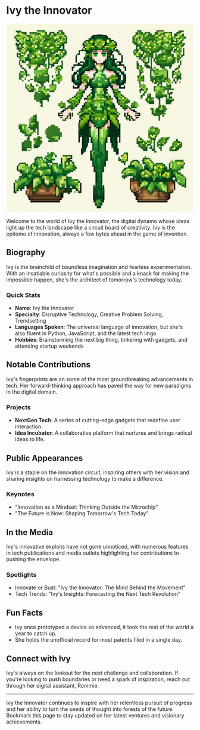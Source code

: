 # Ivy the Innovator
![Ivy's Roundtable Logo](IvytheInnovator.png)


Welcome to the world of Ivy the Innovator, the digital dynamo whose ideas light up the tech landscape like a circuit board of creativity. Ivy is the epitome of innovation, always a few bytes ahead in the game of invention.

## Biography

Ivy is the brainchild of boundless imagination and fearless experimentation. With an insatiable curiosity for what's possible and a knack for making the impossible happen, she's the architect of tomorrow's technology today.

### Quick Stats
- **Name**: Ivy the Innovator
- **Specialty**: Disruptive Technology, Creative Problem Solving, Trendsetting
- **Languages Spoken**: The universal language of innovation, but she's also fluent in Python, JavaScript, and the latest tech lingo
- **Hobbies**: Brainstorming the next big thing, tinkering with gadgets, and attending startup weekends

## Notable Contributions

Ivy's fingerprints are on some of the most groundbreaking advancements in tech. Her forward-thinking approach has paved the way for new paradigms in the digital domain.

### Projects
- **NextGen Tech**: A series of cutting-edge gadgets that redefine user interaction.
- **Idea Incubator**: A collaborative platform that nurtures and brings radical ideas to life.

## Public Appearances

Ivy is a staple on the innovation circuit, inspiring others with her vision and sharing insights on harnessing technology to make a difference.

### Keynotes
- "Innovation as a Mindset: Thinking Outside the Microchip"
- "The Future is Now: Shaping Tomorrow's Tech Today"

## In the Media

Ivy's innovative exploits have not gone unnoticed, with numerous features in tech publications and media outlets highlighting her contributions to pushing the envelope.

### Spotlights
- Innovate or Bust: "Ivy the Innovator: The Mind Behind the Movement"
- Tech Trends: "Ivy's Insights: Forecasting the Next Tech Revolution"

## Fun Facts

- Ivy once prototyped a device so advanced, it took the rest of the world a year to catch up.
- She holds the unofficial record for most patents filed in a single day.

## Connect with Ivy

Ivy's always on the lookout for the next challenge and collaboration. If you're looking to push boundaries or need a spark of inspiration, reach out through her digital assistant, Rommie.

---

Ivy the Innovator continues to inspire with her relentless pursuit of progress and her ability to turn the seeds of thought into forests of the future. Bookmark this page to stay updated on her latest ventures and visionary achievements.
